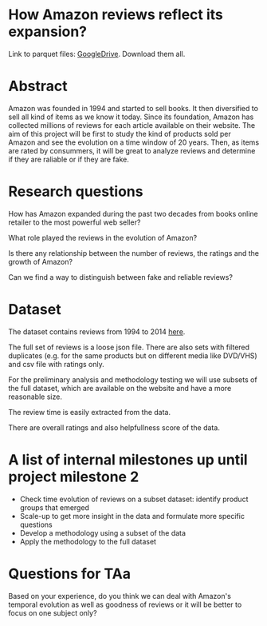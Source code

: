 # How Amazon reviews reflect its expansion?

Link to parquet files: [GoogleDrive](https://drive.google.com/open?id=1BkH7vfupcBaLs2gTYphff6z9Qvg-TcAq). Download them all.

# Abstract

Amazon was founded in 1994 and started to sell books. It then diversified to sell all kind of items as we know it today.
Since its foundation, Amazon has collected millions of reviews for each article available on their website.
The aim of this project will be first to study the kind of products sold per Amazon and see the evolution on a time window of 20 years.
Then, as items are rated by consummers, it will be great to analyze reviews and determine if they are raliable or if they are fake.



# Research questions

How has Amazon expanded during the past two decades from books online retailer to the most powerful web seller?

What role played the reviews in the evolution of Amazon?

Is there any relationship between the number of reviews, the ratings and the growth of Amazon?

Can we find a way to distinguish between fake and reliable reviews?

# Dataset

The dataset contains reviews from 1994 to 2014 [here](http://jmcauley.ucsd.edu/data/amazon/).

The full set of reviews is a loose json file.
There are also sets with filtered duplicates
(e.g. for the same products but on different media like DVD/VHS)
and csv file with ratings only.

For the preliminary analysis and methodology testing we will use subsets of the full dataset,
which are available on the website and have a more reasonable size.

The review time is easily extracted from the data.

There are overall ratings and also helpfullness score of the data.



# A list of internal milestones up until project milestone 2

* Check time evolution of reviews on a subset dataset: identify product groups that emerged
* Scale-up to get more insight in the data and formulate more specific questions
* Develop a methodology using a subset of the data
* Apply the methodology to the full dataset




# Questions for TAa

Based on your experience, do you think we can deal with Amazon's temporal evolution as well as goodness of reviews or it will be better to focus on one subject only?
